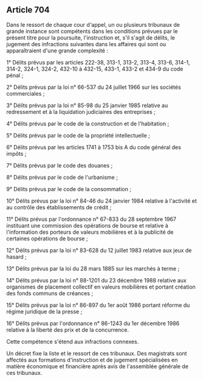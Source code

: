 Article 704
----
Dans le ressort de chaque cour d'appel, un ou plusieurs tribunaux de grande
instance sont compétents dans les conditions prévues par le présent titre pour
la poursuite, l'instruction et, s'il s'agit de délits, le jugement des
infractions suivantes dans les affaires qui sont ou apparaîtraient d'une grande
complexité :

1° Délits prévus par les articles 222-38, 313-1, 313-2, 313-4, 313-6, 314-1,
314-2, 324-1, 324-2, 432-10 à 432-15, 433-1, 433-2 et 434-9 du code pénal ;

2° Délits prévus par la loi n° 66-537 du 24 juillet 1966 sur les sociétés
commerciales ;

3° Délits prévus par la loi n° 85-98 du 25 janvier 1985 relative au redressement
et à la liquidation judiciaires des entreprises ;

4° Délits prévus par le code de la construction et de l'habitation ;

5° Délits prévus par le code de la propriété intellectuelle ;

6° Délits prévus par les articles 1741 à 1753 bis A du code général des impôts ;

7° Délits prévus par le code des douanes ;

8° Délits prévus par le code de l'urbanisme ;

9° Délits prévus par le code de la consommation ;

10° Délits prévus par la loi n° 84-46 du 24 janvier 1984 relative à l'activité
et au contrôle des établissements de crédit ;

11° Délits prévus par l'ordonnance n° 67-833 du 28 septembre 1967 instituant une
commission des opérations de bourse et relative à l'information des porteurs de
valeurs mobilières et à la publicité de certaines opérations de bourse ;

12° Délits prévus par la loi n° 83-628 du 12 juillet 1983 relative aux jeux de
hasard ;

13° Délits prévus par la loi du 28 mars 1885 sur les marchés à terme ;

14° Délits prévus par la loi n° 88-1201 du 23 décembre 1988 relative aux
organismes de placement collectif en valeurs mobilières et portant création des
fonds communs de créances ;

15° Délits prévus par la loi n° 86-897 du 1er août 1986 portant réforme du
régime juridique de la presse ;

16° Délits prévus par l'ordonnance n° 86-1243 du 1er décembre 1986 relative à la
liberté des prix et de la concurrence.

Cette compétence s'étend aux infractions connexes.

Un décret fixe la liste et le ressort de ces tribunaux. Des magistrats sont
affectés aux formations d'instruction et de jugement spécialisées en matière
économique et financière après avis de l'assemblée générale de ces tribunaux.
